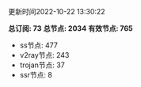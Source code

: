 更新时间2022-10-22 13:30:22

**总订阅: 73**
**总节点: 2034**
**有效节点: 765**
- ss节点: 477
- v2ray节点: 243
- trojan节点: 37
- ssr节点: 8

